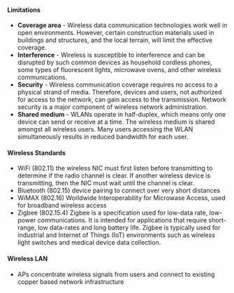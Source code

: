 #### Limitations
- **Coverage area** - Wireless data communication technologies work well in open environments. However, certain construction materials used in buildings and structures, and the local terrain, will limit the effective coverage.
- **Interference** - Wireless is susceptible to interference and can be disrupted by such common devices as household cordless phones, some types of fluorescent lights, microwave ovens, and other wireless communications.
- **Security** - Wireless communication coverage requires no access to a physical strand of media. Therefore, devices and users, not authorized for access to the network, can gain access to the transmission. Network security is a major component of wireless network administration.
- **Shared medium** - WLANs operate in half-duplex, which means only one device can send or receive at a time. The wireless medium is shared amongst all wireless users. Many users accessing the WLAN simultaneously results in reduced bandwidth for each user.

#### Wireless Standards
- WiFi (802.11) the wireless NIC must first listen before transmitting to determine if the radio channel is clear. If another wireless device is transmitting, then the NIC must wait until the channel is clear.
- Bluetooth (802.15) device pairing to connect over very short distances
- WiMAX (802.16) Worldwide Interoperability for Microwase Access, used for broadband wireless access 
- Zigbee (802.15.4) Zigbee is a specification used for low-data rate, low-power communications. It is intended for applications that require short-range, low data-rates and long battery life. Zigbee is typically used for industrial and Internet of Things (IoT) environments such as wireless light switches and medical device data collection.

#### Wireless LAN
- APs concentrate wireless signals from users and connect to existing copper based network infrastructure